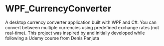 # WPF_CurrencyConverter
A desktop currency converter application built with WPF and C#. You can convert between multiple currencies using predefined exchange rates (not real-time). This project was inspired by and initially developed while following a Udemy course from Denis Panjuta
